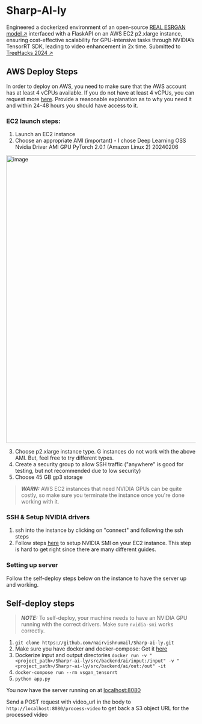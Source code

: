 # Sharp-AI-ly

Engineered a dockerized environment of an open-source [REAL ESRGAN model ↗](https://github.com/the-database/mpv-upscale-2x_animejanai) interfaced with a FlaskAPI on an AWS EC2 p2.xlarge instance, ensuring cost-effective scalability for GPU-intensive tasks through NVIDIA’s TensorRT SDK, leading to video enhancement in 2x time. Submitted to [TreeHacks 2024 ↗](https://devpost.com/software/sapheneia)

## AWS Deploy Steps

In order to deploy on AWS, you need to make sure that the AWS account has at least 4 vCPUs available. If you do not have at least 4 vCPUs, you can request more [here](https://support.console.aws.amazon.com/support/home?region=us-east-2#/case/create). Provide a reasonable explanation as to why you need it and within 24-48 hours you should have access to it. 

### EC2 launch steps: 

1. Launch an EC2 instance
2. Choose an appropriate AMI (important) - I chose Deep Learning OSS Nvidia Driver AMI GPU PyTorch 2.0.1 (Amazon Linux 2) 20240206
<img width="764" alt="image" src="https://github.com/nairvishnumail/Sharp-ai-ly/assets/27198773/69d364ac-1fed-4416-a1ba-29e178a8539d">

3. Choose p2.xlarge instance type. G instances do not work with the above AMI. But, feel free to try different types.
4. Create a security group to allow SSH traffic ("anywhere" is good for testing, but not recommended due to low security)
5. Choose 45 GB gp3 storage

> **_WARN:_**  AWS EC2 instances that need NVIDIA GPUs can be quite costly, so make sure you terminate the instance once you're done working with it.

### SSH & Setup NVIDIA drivers

1. ssh into the instance by clicking on "connect" and following the ssh steps
2. Follow steps [here](https://docs.nvidia.com/datacenter/tesla/tesla-installation-notes/index.html#ubuntu-lts) to setup NVIDIA SMI on your EC2 instance. This step is hard to get right since there are many different guides.

### Setting up server

Follow the self-deploy steps below on the instance to have the server up and working. 

## Self-deploy steps

> **_NOTE:_**  To self-deploy, your machine needs to have an NVIDIA GPU running with the correct drivers. Make sure `nvidia-smi` works correctly.

1. `git clone https://github.com/nairvishnumail/Sharp-ai-ly.git`
2. Make sure you have docker and docker-compose: Get it [here](https://www.docker.com/get-started/)
3. Dockerize input and output directories `docker run -v "<project_path>/Sharpr-ai-ly/src/backend/ai/input:/input" -v "<project_path>/Sharpr-ai-ly/src/backend/ai/out:/out" -it `
4. `docker-compose run --rm vsgan_tensorrt`
5. `python app.py`

You now have the server running on at [localhost:8080](http://localhost:8080)

Send a POST request with video_url in the body to `http://localhost:8080/process-video` to get back a S3 object URL for the processed video
